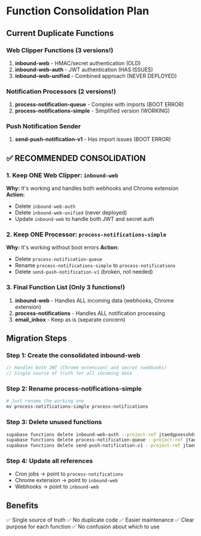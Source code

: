 # Function Consolidation Plan

## Current Duplicate Functions

### Web Clipper Functions (3 versions!)
1. **inbound-web** - HMAC/secret authentication (OLD)
2. **inbound-web-auth** - JWT authentication (HAS ISSUES)
3. **inbound-web-unified** - Combined approach (NEVER DEPLOYED)

### Notification Processors (2 versions!)
1. **process-notification-queue** - Complex with imports (BOOT ERROR)
2. **process-notifications-simple** - Simplified version (WORKING)

### Push Notification Sender
1. **send-push-notification-v1** - Has import issues (BOOT ERROR)

## ✅ RECOMMENDED CONSOLIDATION

### 1. Keep ONE Web Clipper: `inbound-web`
**Why:** It's working and handles both webhooks and Chrome extension
**Action:** 
- Delete `inbound-web-auth` 
- Delete `inbound-web-unified` (never deployed)
- Update `inbound-web` to handle both JWT and secret auth

### 2. Keep ONE Processor: `process-notifications-simple`
**Why:** It's working without boot errors
**Action:**
- Delete `process-notification-queue`
- Rename `process-notifications-simple` to `process-notifications`
- Delete `send-push-notification-v1` (broken, not needed)

### 3. Final Function List (Only 3 functions!)
1. **inbound-web** - Handles ALL incoming data (webhooks, Chrome extension)
2. **process-notifications** - Handles ALL notification processing
3. **email_inbox** - Keep as is (separate concern)

## Migration Steps

### Step 1: Create the consolidated inbound-web
```typescript
// Handles both JWT (Chrome extension) and secret (webhooks)
// Single source of truth for all incoming data
```

### Step 2: Rename process-notifications-simple
```bash
# Just rename the working one
mv process-notifications-simple process-notifications
```

### Step 3: Delete unused functions
```bash
supabase functions delete inbound-web-auth --project-ref jtaedgpxesshdrnbgvjr
supabase functions delete process-notification-queue --project-ref jtaedgpxesshdrnbgvjr
supabase functions delete send-push-notification-v1 --project-ref jtaedgpxesshdrnbgvjr
```

### Step 4: Update all references
- Cron jobs → point to `process-notifications`
- Chrome extension → point to `inbound-web`
- Webhooks → point to `inbound-web`

## Benefits
✅ Single source of truth
✅ No duplicate code
✅ Easier maintenance
✅ Clear purpose for each function
✅ No confusion about which to use
